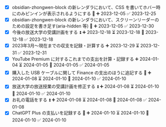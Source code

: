 - [x] obsidian-zhongwen-block の新レンダラにおいて、CSS を書いてホバー時にのみピンインが表示されるようにする 🔽 ➕ 2023-12-05 ✅ 2023-12-25
- [x] obsidian-zhongwen-block の新レンダラにおいて、スクリーンリーダーのための設定を書き足す(aria-hidden 等) 🔽 ➕ 2023-12-05 ✅ 2023-12-30
- [x] 今後の放送大学の受講計画をする ⏫ ➕ 2023-12-18 ⏳ 2023-12-18 📅 2023-12-18 ✅ 2023-12-18
- [x] 2023年3月〜現在までの収支を記録・計算する ➕ 2023-12-29 ⏳ 2023-12-31 ✅ 2023-12-31
- [x] YouTube Premium に対するこれまでの支出を計算・記録する ➕ 2024-01-04 ⏳ 2024-01-05 📅 2024-01-05 ✅ 2024-01-05
- [x] 購入した USB ケーブルに関して Finance の支出のほうに追記する 🔼 ➕ 2024-01-08 ⏳ 2024-01-10 📅 2024-01-10 ✅ 2024-01-10
- [x] 放送大学の放送授業の受講計画を修正する ⏫ ➕ 2024-01-08 ⏳ 2024-01-10 📅 2024-01-10 ✅ 2024-01-10
- [x] お礼の電話をする ⏫ ➕ 2024-01-08 ⏳ 2024-01-08 📅 2024-01-08 ✅ 2024-01-08
- [x] ChatGPT Plus の支払いを記録する 🔼 ➕ 2024-01-10 ⏳ 2024-01-10 📅 2024-01-10 ✅ 2024-01-10
